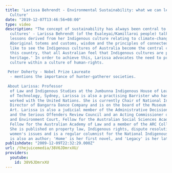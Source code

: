 ```yaml
---
title: 'Larissa Behrendt - Environmental Sustainability: what we can learn from Aboriginal
  Culture'
date: "2019-12-07T13:46:56+08:00"
type: video
description: "The concept of sustainability has always been central to Indigenous
  cultures' - Larissa Behrendt (of the Eualeyai/Kamillaroi people) talks about the
  lessons derived from her Indigenous culture relating to climate-change, environment/sustainability,
  Aboriginal totems and customs, wisdom and the principles of connectedness. 'I'd
  like to see the Indigenous cultures of Australia become the central cultures of
  this country, that all Australian feel that Indigenous cultures are part of our
  heritage.' In order to achieve this, Larissa advocates the need to protect Indigenous
  culture within a culture of human-rights.  Peter Doherty - Nobel Prize Laureate
  - mentions the importance of hunter-gatherer societies.  About Larissa: Professor
  of Law and Indigenous Studies at the Jumbunna Indigenous House of Learning, University
  of Technology, Sydney, Larissa is also a practising Barrister who has previously
  worked with the United Nations. She is currently Chair of National Indigenous Television,
  Director of Bangarra Dance Company and is on the board of the Museum of Contemporary
  Art. Larissa is also a judicial member of the Administrative Decisions Tribunal
  and the Serious Offenders Review Council and an Acting Commissioner on the Land
  and Environment Court, Fellow for the Australian Social Sciences Academy, a Foundation
  Fellow for the Australian Academy of Law and a member of the ARC College of Experts.
  She is published on property law, Indigenous rights, dispute resolution and Aboriginal
  women's issues and is a regular columnist for the National Indigenous Times. Larissa
  is also an author; 'Home' is her first novel, and 'Legacy' is her latest work (2009)"
publishdate: "2009-12-09T22:32:29.000Z"
url: /thejuicemedia/38V6JDmrxXU/
providers:
  youtube:
    id: 38V6JDmrxXU
---
```

